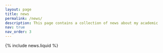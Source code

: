 ```yaml
---
layout: page
title: news
permalink: /news/
description: This page contains a collection of news about my academic and professional activities.
nav: true
nav_order: 3
---
```


{% include news.liquid %}
